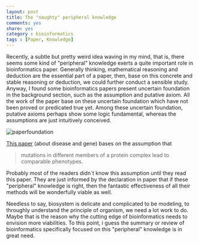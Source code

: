 ```yaml
---
layout: post
title: The "naughty" peripheral knowledge
comments: yes
share: yes
category : bioinformatics
tags : [Paper, Knowledge]
---
```


Recently, a subtle but pretty weird idea waving in my mind, that is, there seems some kind of "peripheral" knowledge exerts a quite important role in bioinformatics paper.
Generally thinking, mathematical reasoning and deduction are the essential part of a paper, then, base on this concrete and stable reasoning or deduction, we could further conduct a sensible study.
Anyway, I found some bioinformatics papers present uncertain foundation in the background section, such as the assumption and putative axiom.
All the work of the paper base on these uncertain foundation which have not been proved or predicated true yet.
Among these uncertain foundation, putative axioms perhaps show some logic fundamental, whereas the assumptions are just intuitively conceived.

![paperfoundation](https://2s66lw.blu.livefilestore.com/y2p3BEV2A00tQayJ-0moJrVzIQv6xLhpPXn0MHFQmjZNnTpDPfmiOO8HFC6-f9bdsmCipWnOZE_VQAocrIDc3SnSwySGrKs0QJ0xCo-AfRIYPg/paperfoundation.jpg)

[This paper](http://www.nature.com/nbt/journal/vaop/ncurrent/full/nbt1295.html) (about disease and gene) bases on the assumption that

> mutations in different members of a protein complex lead to comparable phenotypes.

Probably most of the readers didn`t know this assumption until they read this paper.
They are just informed by the declaration in paper that if these "peripheral" knowledge is right, then the fantastic effectiveness of all their methods will be wonderfully viable as well.

Needless to say, biosystem is delicate and complicated to be modeling, to throughly understand the principle of organism, we need a lot work to do.
Maybe that is the reason why the cutting edge of bioinformatics needs to envision more viabilities. 
To this point, i guess the summary or review of bioinformatics specifically focused on this "peripheral" knowledge is in great need.



